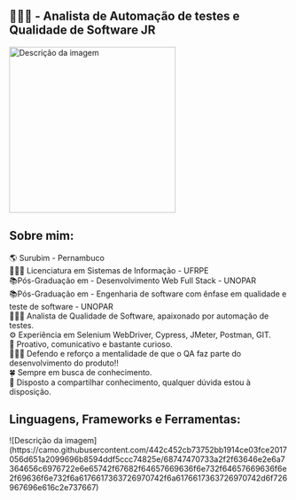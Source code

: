<h2>👩🏾‍💻 - Analista de Automação de testes e Qualidade de Software JR</h2>

<img src="https://camo.githubusercontent.com/46a2a5694c287cbf699bc38c22558803d55162f313199cb1edb9729b4cc2c04b/68747470733a2f2f6d69726f2e6d656469756d2e636f6d2f6d61782f3534302f312a6e6731494b305f7a4f56757832576736424c36385a672e706e67" alt="Descrição da imagem" width="300">

<h2>Sobre mim:</h2>
🌎 Surubim - Pernambuco <br>
👩🏾‍🎓 Licenciatura em Sistemas de Informação - UFRPE <br>
📚Pós-Graduação em - Desenvolvimento Web Full Stack - UNOPAR <br>
📚Pós-Graduação em - Engenharia de software com ênfase em qualidade e teste de software - UNOPAR <br>
👩🏾‍💻 Analista de Qualidade de Software, apaixonado por automação de testes. <br>
⚙️ Experiência em Selenium WebDriver, Cypress, JMeter, Postman, GIT. <br>
🧠 Proativo, comunicativo e bastante curioso. <br>
👩🏾‍⚖️ Defendo e reforço a mentalidade de que o QA faz parte do desenvolvimento do produto!! <br>
🍀 Sempre em busca de conhecimento. <br>
🤝 Disposto a compartilhar conhecimento, qualquer dúvida estou à disposição. <br>

<h2>Linguagens, Frameworks e Ferramentas:</h2>
<div style="display: inline_block">
 ![Descrição da imagem](https://camo.githubusercontent.com/442c452cb73752bb1914ce03fce2017056d651a2099696b8594ddf5ccc74825e/68747470733a2f2f63646e2e6a7364656c6976722e6e65742f67682f64657669636f6e732f64657669636f6e2f69636f6e732f6a6176617363726970742f6a6176617363726970742d6f726967696e616c2e737667)

</div>



